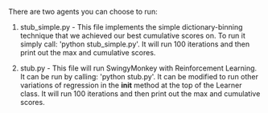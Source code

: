 There are two agents you can choose to run:

1) stub_simple.py - This file implements the simple dictionary-binning technique that we achieved our best cumulative scores on.  To run it simply call: 'python stub_simple.py'.  It will run 100 iterations and then print out the max and cumulative scores.

2) stub.py - This file will run SwingyMonkey with Reinforcement Learning.  It can be run by calling: 'python stub.py'.  It can be modified to run other variations of regression in the __init__ method at the top of the Learner class.  It will run 100 iterations and then print out the max and cumulative scores.
